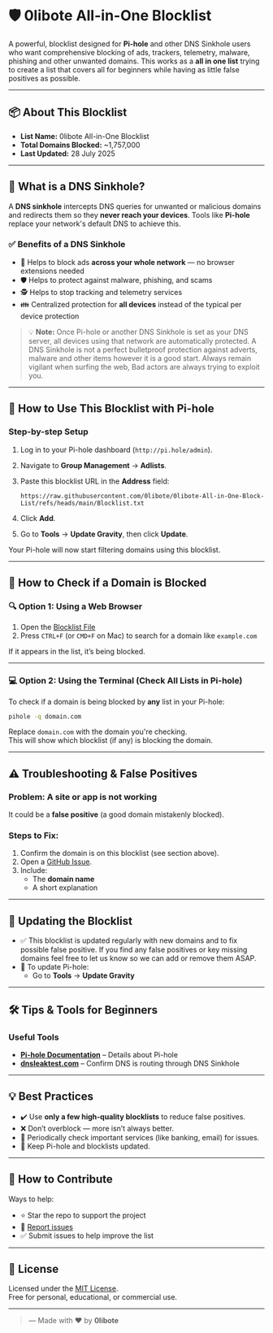 # 🛡️ 0libote All-in-One Blocklist

A powerful, blocklist designed for **Pi-hole** and other DNS Sinkhole users who want comprehensive blocking of ads, trackers, telemetry, malware, phishing and other unwanted domains. This works as a **all in one list** trying to create a list that covers all for beginners while having as little false positives as possible.

---

## 📦 About This Blocklist

- **List Name:** 0libote All-in-One Blocklist
- **Total Domains Blocked:** ~1,757,000
- **Last Updated:** 28 July 2025

---

## 📘 What is a DNS Sinkhole?

A **DNS sinkhole** intercepts DNS queries for unwanted or malicious domains and redirects them so they **never reach your devices**. Tools like **Pi-hole** replace your network's default DNS to achieve this.

### ✅ Benefits of a DNS Sinkhole

- 🚫 Helps to block ads **across your whole network** — no browser extensions needed
- 🛡️ Helps to protect against malware, phishing, and scams
- 🕵️ Helps to stop tracking and telemetry services
- 👪 Centralized protection for **all devices** instead of the typical per device protection 

> 💡 **Note:** Once Pi-hole or another DNS Sinkhole is set as your DNS server, all devices using that network are automatically protected. A DNS Sinkhole is not a perfect bulletproof protection against adverts, malware and other items however it is a good start. Always remain vigilant when surfing the web, Bad actors are always trying to exploit you.

---

## 📄 How to Use This Blocklist with Pi-hole

### Step-by-step Setup

1. Log in to your Pi-hole dashboard (`http://pi.hole/admin`).
2. Navigate to **Group Management** → **Adlists**.
3. Paste this blocklist URL in the **Address** field:

   ```
   https://raw.githubusercontent.com/0libote/0libote-All-in-One-Block-List/refs/heads/main/Blocklist.txt
   ```

4. Click **Add**.
5. Go to **Tools** → **Update Gravity**, then click **Update**.

Your Pi-hole will now start filtering domains using this blocklist.

---

## 🔎 How to Check if a Domain is Blocked

### 🔍 Option 1: Using a Web Browser

1. Open the [Blocklist File](https://raw.githubusercontent.com/0libote/0libote-All-in-One-Block-List/refs/heads/main/Blocklist.txt)
2. Press `CTRL+F` (or `CMD+F` on Mac) to search for a domain like `example.com`

If it appears in the list, it’s being blocked.

---

### 💻 Option 2: Using the Terminal (Check All Lists in Pi-hole)

To check if a domain is being blocked by **any** list in your Pi-hole:

```bash
pihole -q domain.com
```

Replace `domain.com` with the domain you're checking.  
This will show which blocklist (if any) is blocking the domain.

---

## ⚠️ Troubleshooting & False Positives

### Problem: A site or app is not working
It could be a **false positive** (a good domain mistakenly blocked).

### Steps to Fix:

1. Confirm the domain is on this blocklist (see section above).
2. Open a [GitHub Issue](https://github.com/0libote/0libote-All-in-One-Block-List/issues).
3. Include:
   - The **domain name**
   - A short explanation 

---

## 🔄 Updating the Blocklist

- ✅ This blocklist is updated regularly with new domains and to fix possible false positive. If you find any false positives or key missing domains feel free to let us know so we can add or remove them ASAP.
- 🔁 To update Pi-hole:
  - Go to **Tools** → **Update Gravity**

---

## 🛠️ Tips & Tools for Beginners

### Useful Tools

- **[Pi-hole Documentation](https://docs.pi-hole.net)** – Details about Pi-hole
- **[dnsleaktest.com](https://dnsleaktest.com/)** – Confirm DNS is routing through DNS Sinkhole

---

## 💡 Best Practices

- ✔️ Use **only a few high-quality blocklists** to reduce false positives.
- ❌ Don’t overblock — more isn’t always better.
- 🧪 Periodically check important services (like banking, email) for issues.
- 🔄 Keep Pi-hole and blocklists updated.

---

## 🙌 How to Contribute

Ways to help:

- ⭐ Star the repo to support the project
- 🐞 [Report issues](https://github.com/0libote/0libote-All-in-One-Block-List/issues)
- ✅ Submit issues to help improve the list

---

## 📜 License

Licensed under the [MIT License](LICENSE).  
Free for personal, educational, or commercial use.

---

> — Made with ❤️ by **0libote**
